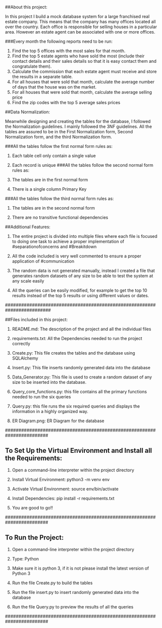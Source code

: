 ##About this project:

In this project I build a mock database system for a large franchised real estate company. This means that the company has many offices located all over the country. Each office is responsible for selling houses in a particular area. However an estate agent can be associated with one or more offices.

###Every month the following reports need to be run:

1) Find the top 5 offices with the most sales for that month.
2) Find the top 5 estate agents who have sold the most (include their contact details and their sales details so that it is easy contact them and congratulate them).
3) Calculate the commission that each estate agent must receive and store the results in a separate table.
4) For all houses that were sold that month, calculate the average number of days that the house was on the market.
5) For all houses that were sold that month, calculate the average selling price
6) Find the zip codes with the top 5 average sales prices

##Data Normalization:

Meanwhile designing and creating the tables for the database, I followed the Normalization guidelines. I mainly followed the 3NF guidelines. All the tables are assured to be in the First Normalization form, Second Normalization form, and the third Normalization form.

###All the tables follow the first normal form rules as:
1) Each table cell only contain a single value

2) Each record is unique
###All the tables follow the second normal form rules as:
1) The tables are in the first normal form

2) There is a single column Primary Key

###All the tables follow the third normal form rules as:
1) The tables are in the second normal form

2) There are no transitive functional dependencies

##Additional Features:

1) The entire project is divided into multiple files where each file is focused to doing one task to achieve a proper implementation of #separationofconcerns and #Breakitdown

2) All the code included is very well commented to ensure a proper application of #communication

3) The random data is not generated manually, instead I created a file that generates random datasets of any size to be able to test the system at any scale easily

4) All the queries can be easily modified, for example to get the top 10 results instead of the top 5 results or using different values or dates.
  
#########################################################################

##Files included in this project:

1) README.md: The description of the project and all the individual files

2) requirements.txt: All the Dependencies needed to run the project correctly

3) Create.py: This file creates the tables and the database using SQLAlchemy

4) Insert.py: This file inserts randomly generated data into the database

5) Data_Generator.py: This file is used to create a random dataset of any size to be inserted into the database.

6) Query_core_functions.py: this file contains all the primary functions needed to run the six queries

7) Query.py: this file runs the six required queries and displays the information in a highly organized way.

8) ER Diagram.png: ER Diagram for the database  

########################################################################

## To Set Up the Virtual Environment and Install all the Requirements:

1) Open a command-line interpreter within the project directory

2) Install Virtual Environment: python3 -m venv env

3) Activate Virtual Environment: source env/bin/activate

4) Install Dependencies: pip install -r requirements.txt  

5) You are good to go!!

########################################################################

## To Run the Project:

1) Open a command-line interpreter within the project directory

2) Type: Python

3) Make sure it is python 3, if it is not please install the latest version of Python 3

4) Run the file Create.py to build the tables

5) Run the file insert.py to insert randomly generated data into the database

6) Run the file Query.py to preview the results of all the queries

########################################################################
